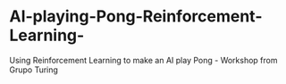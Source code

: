 # AI-playing-Pong-Reinforcement-Learning-
Using Reinforcement Learning to make an AI play Pong - Workshop from Grupo Turing

